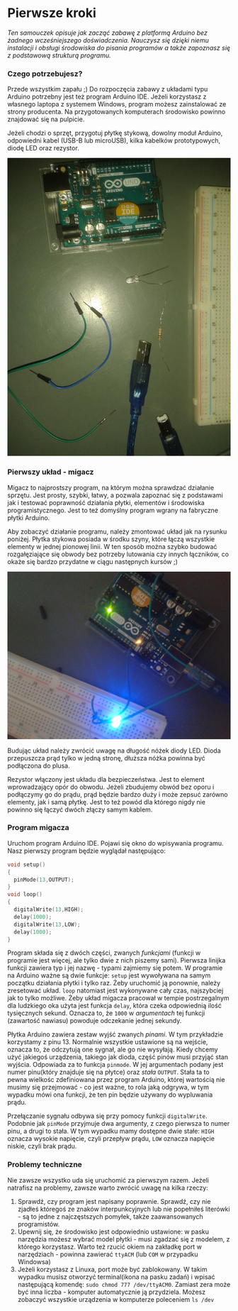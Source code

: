 # Pierwsze kroki

*Ten samouczek opisuje jak zacząć zabawę z platformą Arduino bez żadnego wcześniejszego doświadczenia. Nauczysz się dzięki niemu instalacji i obsługi środowiska do pisania programów a także zapoznasz się z podstawową strukturą programu.*

### Czego potrzebujesz?

Przede wszystkim zapału ;) Do rozpoczęcia zabawy z układami typu Arduino potrzebny jest też program Arduino IDE. Jeżeli korzystasz z własnego laptopa z systemem Windows, program możesz zainstalować ze strony producenta. Na przygotowanych komputerach środowisko powinno znajdować się na pulpicie.

Jeżeli chodzi o sprzęt, przygotuj płytkę stykową, dowolny moduł Arduino, odpowiedni kabel (USB-B lub microUSB), kilka kabelków prototypowych, diodę LED oraz rezystor.

![Wstaw tutaj zdjęcie wszystkich komponentów](1_1.jpg)

### Pierwszy układ - migacz

Migacz to najprostszy program, na którym można sprawdzać działanie sprzętu. Jest prosty, szybki, łatwy, a pozwala zapoznać się z podstawami jak i testować poprawność działania płytki, elementów i środowiska programistycznego. Jest to też domyślny program wgrany na fabryczne płytki Arduino.

Aby zobaczyć działanie programu, należy zmontować układ jak na rysunku poniżej. Płytka stykowa posiada w środku szyny, które łączą wszystkie elementy w jednej pionowej linii. W ten sposób można szybko budować rozgałęziające się obwody bez potrzeby lutowania czy innych łączników, co okaże się bardzo przydatne w ciągu następnych kursów ;)

![Zdjęcie gotowego układu migacza](1_2.jpg)

Budując układ należy zwrócić uwagę na długość nóżek diody LED. Dioda przepuszcza prąd tylko w jedną stronę, dłuższa nóżka powinna być podłączona do plusa.

Rezystor włączony jest układu dla bezpieczeństwa. Jest to element wprowadzający opór do obwodu. Jeżeli zbudujemy obwód bez oporu i podłączymy go do prądu, prąd będzie bardzo duży i może zepsuć zarówno elementy, jak i samą płytkę. Jest to też powód dla którego nigdy nie powinno się łączyć dwóch złączy samym kablem.

### Program migacza

Uruchom program Arduino IDE. Pojawi się okno do wpisywania programu. Nasz pierwszy program będzie wyglądał następująco:

```c
void setup()
{
  pinMode(13,OUTPUT);
}
void loop()
{
  digitalWrite(13,HIGH);
  delay(1000);
  digitalWrite(13,LOW);
  delay(1000);
}
```

Program składa się z dwóch części, zwanych *funkcjami* (funkcji w programie jest więcej, ale tylko dwie z nich piszemy sami). Pierwsza linijka funkcji zawiera typ i jej nazwę - typami zajmiemy się potem. W programie na Arduino ważne są dwie funkcje: `setup` jest wywoływana na samym początku działania płytki i tylko raz. Żeby uruchomić ją ponownie, należy zresetować układ. `loop` natomiast jest wykonywane cały czas, najszybciej jak to tylko możliwe. Żeby układ migacza pracował w tempie postrzegalnym dla ludzkiego oka użyta jest funkcja `delay`, która czeka odpowiednią ilość tysięcznych sekund. Oznacza to, że `1000` w *argumentach* tej funkcji (zawartość nawiasu) powoduje odczekanie jednej sekundy.

Płytka Arduino zawiera zestaw wyjść zwanych *pinami*. W tym przykładzie korzystamy z pinu 13. Normalnie wszystkie ustawione są na wejście, oznacza to, że odczytują one sygnał, ale go nie wysyłają. Kiedy chcemy użyć jakiegoś urządzenia, takiego jak dioda, część pinów musi przyjąć stan wyjścia. Odpowiada za to funkcja `pinmode`. W jej argumentach podany jest numer pinu(który znajduje się na płytce) oraz *stała* `OUTPUT`. Stała ta to pewna wielkośc zdefiniowana przez program Arduino, której wartością nie musimy się przejmować - co jest ważne, to rola jaką odgrywa, w tym wypadku mówi ona funkcji, że ten pin będzie używany do wypluwania prądu.

Przełączanie sygnału odbywa się przy pomocy funkcji `digitalWrite`. Podobnie jak `pinMode` przyjmuje dwa argumenty, z czego pierwsza to numer pinu, a drugi to stała. W tym wypadku mamy dostępne dwie stałe: `HIGH` oznacza wysokie napięcie, czyli przepływ prądu, `LOW` oznacza napięcie niskie, czyli brak prądu.

### Problemy techniczne

Nie zawsze wszystko uda się uruchomić za pierwszym razem. Jeżeli natrafisz na problemy, zawsze warto zwrócić uwagę na kilka rzeczy:

1. Sprawdź, czy program jest napisany poprawnie. Sprawdź, czy nie zjadłeś któregoś ze znaków interpunkcyjnych lub nie popełniłeś literówki - są to jedne z najczęstszych pomyłek, także zaawansowanych programistów.
2. Upewnij się, że środowisko jest odpowiednio ustawione: w pasku narzędzia możesz wybrać model płytki - musi zgadzać się z modelem, z którego korzystasz. Warto też rzucić okiem na zakładkę port w narzędziach - powinna zawierać `ttyACM` (lub `COM` w przypadku Windowsa)
3. Jeżeli korzystasz z Linuxa, port może być zablokowany. W takim wypadku musisz otworzyć terminal(ikona na pasku zadań) i wpisać następującą komendę: `sudo chmod 777 /dev/ttyACM0`. Zamiast zera może być inna liczba - komputer automatycznie ją przydziela. Możesz zobaczyć wszystkie urządzenia w komputerze poleceniem `ls /dev`
